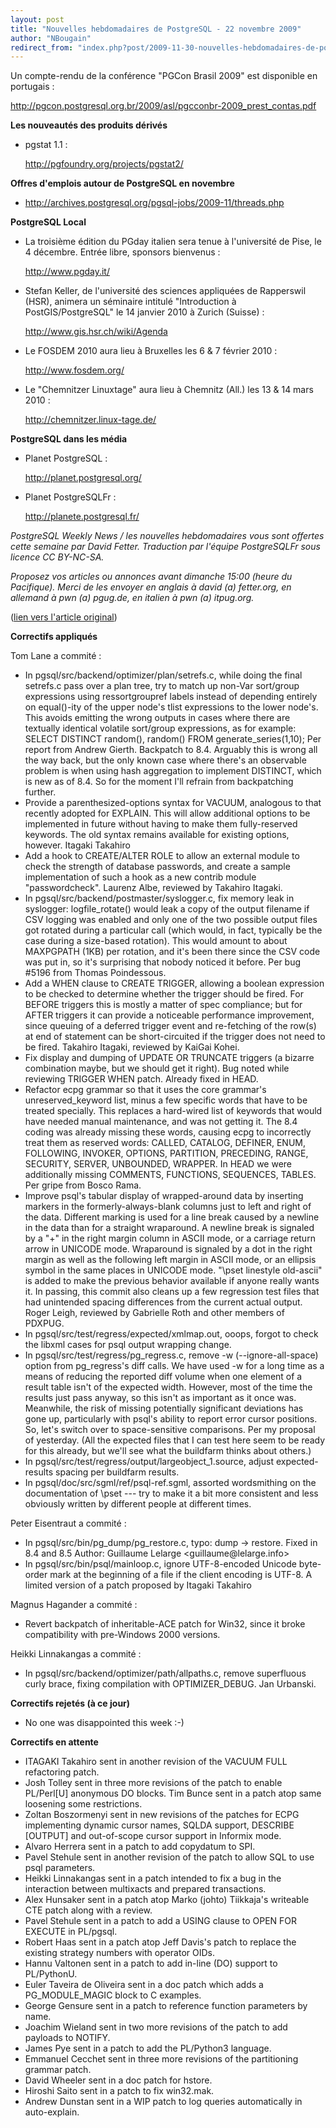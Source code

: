 ```yaml
---
layout: post
title: "Nouvelles hebdomadaires de PostgreSQL - 22 novembre 2009"
author: "NBougain"
redirect_from: "index.php?post/2009-11-30-nouvelles-hebdomadaires-de-postgresql-22-novembre-2009 "
---
```



<p>Un compte-rendu de la conférence "PGCon Brasil 2009" est disponible en portugais&nbsp;:

<a target="_blank" href="http://pgcon.postgresql.org.br/2009/asl/pgcconbr-2009_prest_contas.pdf">http://pgcon.postgresql.org.br/2009/asl/pgcconbr-2009_prest_contas.pdf</a>

<p><strong>Les nouveautés des produits dérivés</strong></p>

<ul>

<li>pgstat 1.1&nbsp;:

<a target="_blank" href="http://pgfoundry.org/projects/pgstat2/">http://pgfoundry.org/projects/pgstat2/</a></li>

</ul>

<p><strong>Offres d'emplois autour de PostgreSQL en novembre</strong></p>

<ul>

<li><a target="_blank" href="http://archives.postgresql.org/pgsql-jobs/2009-11/threads.php">http://archives.postgresql.org/pgsql-jobs/2009-11/threads.php</a></li>

</ul>

<p><strong>PostgreSQL Local</strong></p>

<ul>

<li>La troisième édition du PGday italien sera tenue à l'université de Pise, le 4 décembre. Entrée libre, sponsors bienvenus&nbsp;:

<a target="_blank" href="http://www.pgday.it/">http://www.pgday.it/</a></li>

<li>Stefan Keller, de l'université des sciences appliquées de Rapperswil (HSR), animera un séminaire intitulé "Introduction à PostGIS/PostgreSQL" le 14 janvier 2010 à Zurich (Suisse)&nbsp;:

<a target="_blank" href="http://www.gis.hsr.ch/wiki/Agenda">http://www.gis.hsr.ch/wiki/Agenda</a></li>

<li>Le FOSDEM 2010 aura lieu à Bruxelles les 6 &amp; 7 février 2010&nbsp;:

<a target="_blank" href="http://www.fosdem.org/">http://www.fosdem.org/</a></li>

<li>Le "Chemnitzer Linuxtage" aura lieu à Chemnitz (All.) les 13 &amp; 14 mars 2010&nbsp;:

<a target="_blank" href="http://chemnitzer.linux-tage.de/">http://chemnitzer.linux-tage.de/</a></li>

</ul>

<p><strong>PostgreSQL dans les média</strong></p>

<ul>

<li>Planet PostgreSQL&nbsp;:

<a target="_blank" href="http://planet.postgresql.org/">http://planet.postgresql.org/</a></li>

<li>Planet PostgreSQLFr&nbsp;:

<a target="_blank" href="http://planete.postgresql.fr/">http://planete.postgresql.fr/</a></li>

</ul>

<p><em>PostgreSQL Weekly News / les nouvelles hebdomadaires vous sont offertes cette semaine par David Fetter. Traduction par l'équipe PostgreSQLFr sous licence CC BY-NC-SA.</em></p>

<p><em>Proposez vos articles ou annonces avant dimanche 15:00 (heure du Pacifique). Merci de les envoyer en anglais à david (a) fetter.org, en allemand à pwn (a) pgug.de, en italien à pwn (a) itpug.org.</em></p>

<p>(<a target="_blank" href="http://www.postgresql.org/community/weeklynews/pwn20091122">lien vers l'article original</a>)</p>

<!--more-->


<p><strong>Correctifs appliqués</strong></p>

<p>Tom Lane a commité&nbsp;:</p>

<ul>

<li>In pgsql/src/backend/optimizer/plan/setrefs.c, while doing the final setrefs.c pass over a plan tree, try to match up non-Var sort/group expressions using ressortgroupref labels instead of depending entirely on equal()-ity of the upper node's tlist expressions to the lower node's. This avoids emitting the wrong outputs in cases where there are textually identical volatile sort/group expressions, as for example: SELECT DISTINCT random(), random() FROM generate_series(1,10); Per report from Andrew Gierth. Backpatch to 8.4. Arguably this is wrong all the way back, but the only known case where there's an observable problem is when using hash aggregation to implement DISTINCT, which is new as of 8.4. So for the moment I'll refrain from backpatching further.</li>

<li>Provide a parenthesized-options syntax for VACUUM, analogous to that recently adopted for EXPLAIN. This will allow additional options to be implemented in future without having to make them fully-reserved keywords. The old syntax remains available for existing options, however. Itagaki Takahiro</li>

<li>Add a hook to CREATE/ALTER ROLE to allow an external module to check the strength of database passwords, and create a sample implementation of such a hook as a new contrib module "passwordcheck". Laurenz Albe, reviewed by Takahiro Itagaki.</li>

<li>In pgsql/src/backend/postmaster/syslogger.c, fix memory leak in syslogger: logfile_rotate() would leak a copy of the output filename if CSV logging was enabled and only one of the two possible output files got rotated during a particular call (which would, in fact, typically be the case during a size-based rotation). This would amount to about MAXPGPATH (1KB) per rotation, and it's been there since the CSV code was put in, so it's surprising that nobody noticed it before. Per bug #5196 from Thomas Poindessous.</li>

<li>Add a WHEN clause to CREATE TRIGGER, allowing a boolean expression to be checked to determine whether the trigger should be fired. For BEFORE triggers this is mostly a matter of spec compliance; but for AFTER triggers it can provide a noticeable performance improvement, since queuing of a deferred trigger event and re-fetching of the row(s) at end of statement can be short-circuited if the trigger does not need to be fired. Takahiro Itagaki, reviewed by KaiGai Kohei.</li>

<li>Fix display and dumping of UPDATE OR TRUNCATE triggers (a bizarre combination maybe, but we should get it right). Bug noted while reviewing TRIGGER WHEN patch. Already fixed in HEAD.</li>

<li>Refactor ecpg grammar so that it uses the core grammar's unreserved_keyword list, minus a few specific words that have to be treated specially. This replaces a hard-wired list of keywords that would have needed manual maintenance, and was not getting it. The 8.4 coding was already missing these words, causing ecpg to incorrectly treat them as reserved words: CALLED, CATALOG, DEFINER, ENUM, FOLLOWING, INVOKER, OPTIONS, PARTITION, PRECEDING, RANGE, SECURITY, SERVER, UNBOUNDED, WRAPPER. In HEAD we were additionally missing COMMENTS, FUNCTIONS, SEQUENCES, TABLES. Per gripe from Bosco Rama.</li>

<li>Improve psql's tabular display of wrapped-around data by inserting markers in the formerly-always-blank columns just to left and right of the data. Different marking is used for a line break caused by a newline in the data than for a straight wraparound. A newline break is signaled by a "+" in the right margin column in ASCII mode, or a carriage return arrow in UNICODE mode. Wraparound is signaled by a dot in the right margin as well as the following left margin in ASCII mode, or an ellipsis symbol in the same places in UNICODE mode. "\pset linestyle old-ascii" is added to make the previous behavior available if anyone really wants it. In passing, this commit also cleans up a few regression test files that had unintended spacing differences from the current actual output. Roger Leigh, reviewed by Gabrielle Roth and other members of PDXPUG.</li>

<li>In pgsql/src/test/regress/expected/xmlmap.out, ooops, forgot to check the libxml cases for psql output wrapping change.</li>

<li>In pgsql/src/test/regress/pg_regress.c, remove -w (--ignore-all-space) option from pg_regress's diff calls. We have used -w for a long time as a means of reducing the reported diff volume when one element of a result table isn't of the expected width. However, most of the time the results just pass anyway, so this isn't as important as it once was. Meanwhile, the risk of missing potentially significant deviations has gone up, particularly with psql's ability to report error cursor positions. So, let's switch over to space-sensitive comparisons. Per my proposal of yesterday. (All the expected files that I can test here seem to be ready for this already, but we'll see what the buildfarm thinks about others.)</li>

<li>In pgsql/src/test/regress/output/largeobject_1.source, adjust expected-results spacing per buildfarm results.</li>

<li>In pgsql/doc/src/sgml/ref/psql-ref.sgml, assorted wordsmithing on the documentation of \pset --- try to make it a bit more consistent and less obviously written by different people at different times.</li>

</ul>

<p>Peter Eisentraut a commité&nbsp;:</p>

<ul>

<li>In pgsql/src/bin/pg_dump/pg_restore.c, typo: dump -&gt; restore. Fixed in 8.4 and 8.5 Author: Guillaume Lelarge &lt;guillaume@lelarge.info&gt;</li>

<li>In pgsql/src/bin/psql/mainloop.c, ignore UTF-8-encoded Unicode byte-order mark at the beginning of a file if the client encoding is UTF-8. A limited version of a patch proposed by Itagaki Takahiro</li>

</ul>

<p>Magnus Hagander a commité&nbsp;:</p>

<ul>

<li>Revert backpatch of inheritable-ACE patch for Win32, since it broke compatibility with pre-Windows 2000 versions.</li>

</ul>

<p>Heikki Linnakangas a commité&nbsp;:</p>

<ul>

<li>In pgsql/src/backend/optimizer/path/allpaths.c, remove superfluous curly brace, fixing compilation with OPTIMIZER_DEBUG. Jan Urbanski.</li>

</ul>

<p><strong>Correctifs rejetés (à ce jour)</strong></p>

<ul>

<li>No one was disappointed this week :-)</li>

</ul>

<p><strong>Correctifs en attente</strong></p>

<ul>

<li>ITAGAKI Takahiro sent in another revision of the VACUUM FULL refactoring patch.</li>

<li>Josh Tolley sent in three more revisions of the patch to enable PL/Perl[U] anonymous DO blocks. Tim Bunce sent in a patch atop same loosening some restrictions.</li>

<li>Zoltan Boszormenyi sent in new revisions of the patches for ECPG implementing dynamic cursor names, SQLDA support, DESCRIBE [OUTPUT] and out-of-scope cursor support in Informix mode.</li>

<li>Alvaro Herrera sent in a patch to add copydatum to SPI.</li>

<li>Pavel Stehule sent in another revision of the patch to allow SQL to use psql parameters.</li>

<li>Heikki Linnakangas sent in a patch intended to fix a bug in the interaction between multixacts and prepared transactions.</li>

<li>Alex Hunsaker sent in a patch atop Marko (johto) Tiikkaja's writeable CTE patch along with a review.</li>

<li>Pavel Stehule sent in a patch to add a USING clause to OPEN FOR EXECUTE in PL/pgsql.</li>

<li>Robert Haas sent in a patch atop Jeff Davis's patch to replace the existing strategy numbers with operator OIDs.</li>

<li>Hannu Valtonen sent in a patch to add in-line (DO) support to PL/PythonU.</li>

<li>Euler Taveira de Oliveira sent in a doc patch which adds a PG_MODULE_MAGIC block to C examples.</li>

<li>George Gensure sent in a patch to reference function parameters by name.</li>

<li>Joachim Wieland sent in two more revisions of the patch to add payloads to NOTIFY.</li>

<li>James Pye sent in a patch to add the PL/Python3 language.</li>

<li>Emmanuel Cecchet sent in three more revisions of the partitioning grammar patch.</li>

<li>David Wheeler sent in a doc patch for hstore.</li>

<li>Hiroshi Saito sent in a patch to fix win32.mak.</li>

<li>Andrew Dunstan sent in a WIP patch to log queries automatically in auto-explain.</li>

</ul>